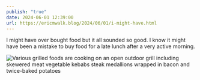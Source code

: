 ```yaml
---
publish: "true"
date: 2024-06-01 12:39:00
url: https://ericmwalk.blog/2024/06/01/i-might-have.html
---
```


I might have over bought food but it all sounded so good. I know it might have been a mistake to buy food for a late lunch after a very active morning.

![Various grilled foods are cooking on an open outdoor grill including skewered meat vegetable kebabs steak medallions wrapped in bacon and twice-baked potatoes](https://ericmwalk.blog/uploads/2024/img-0118.jpeg)